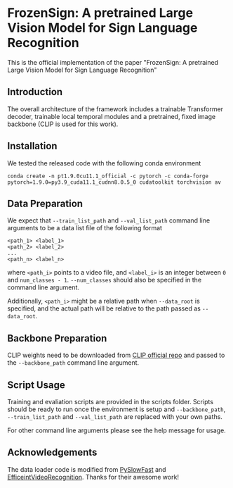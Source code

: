# FrozenSign: A pretrained Large Vision Model for Sign Language Recognition

This is the official implementation of the paper "FrozenSign: A pretrained Large Vision Model for Sign Language Recognition"



## Introduction

The overall architecture of the framework includes a trainable Transformer decoder, trainable local temporal modules and a pretrained, fixed image backbone
(CLIP is used for this work).


## Installation

We tested the released code with the following conda environment

```
conda create -n pt1.9.0cu11.1_official -c pytorch -c conda-forge pytorch=1.9.0=py3.9_cuda11.1_cudnn8.0.5_0 cudatoolkit torchvision av
```

## Data Preparation

We expect that `--train_list_path` and `--val_list_path` command line arguments to be a data list file of the following format
```
<path_1> <label_1>
<path_2> <label_2>
...
<path_n> <label_n>
```
where `<path_i>` points to a video file, and `<label_i>` is an integer between `0` and `num_classes - 1`.
`--num_classes` should also be specified in the command line argument.

Additionally, `<path_i>` might be a relative path when `--data_root` is specified, and the actual path will be
relative to the path passed as `--data_root`.


## Backbone Preparation

CLIP weights need to be downloaded from [CLIP official repo](https://github.com/openai/CLIP/blob/d50d76daa670286dd6cacf3bcd80b5e4823fc8e1/clip/clip.py#L30)
and passed to the `--backbone_path` command line argument.

## Script Usage

Training and evaliation scripts are provided in the scripts folder.
Scripts should be ready to run once the environment is setup and 
`--backbone_path`, `--train_list_path` and `--val_list_path` are replaced with your own paths.

For other command line arguments please see the help message for usage.

## Acknowledgements

The data loader code is modified from [PySlowFast](https://github.com/facebookresearch/SlowFast) and [EfficeintVideoRecognition](https://github.com/OpenGVLab/efficient-video-recognition). Thanks for their awesome work!
